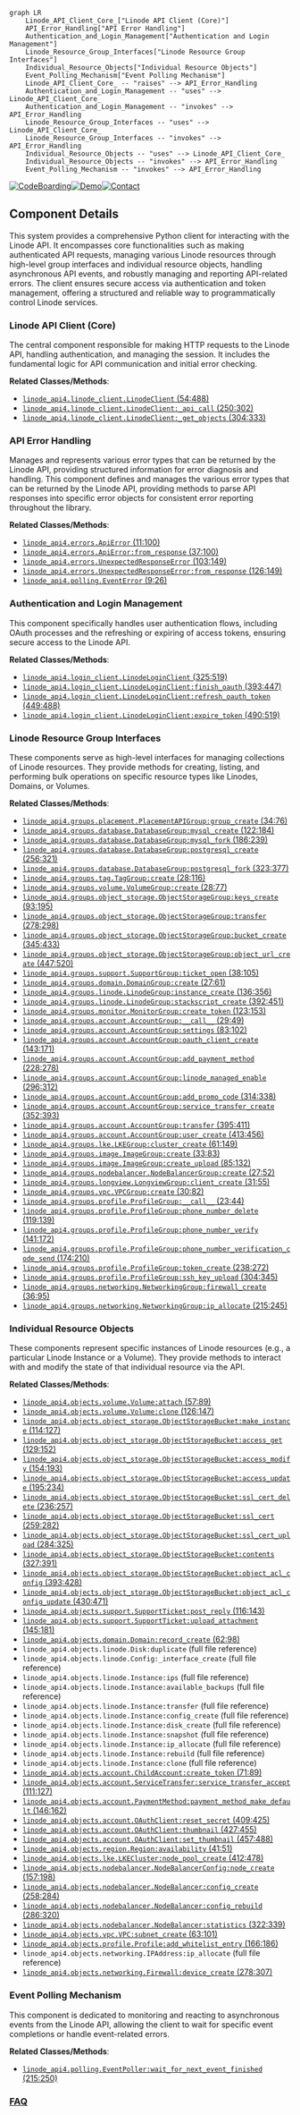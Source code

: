 ```mermaid
graph LR
    Linode_API_Client_Core_["Linode API Client (Core)"]
    API_Error_Handling["API Error Handling"]
    Authentication_and_Login_Management["Authentication and Login Management"]
    Linode_Resource_Group_Interfaces["Linode Resource Group Interfaces"]
    Individual_Resource_Objects["Individual Resource Objects"]
    Event_Polling_Mechanism["Event Polling Mechanism"]
    Linode_API_Client_Core_ -- "raises" --> API_Error_Handling
    Authentication_and_Login_Management -- "uses" --> Linode_API_Client_Core_
    Authentication_and_Login_Management -- "invokes" --> API_Error_Handling
    Linode_Resource_Group_Interfaces -- "uses" --> Linode_API_Client_Core_
    Linode_Resource_Group_Interfaces -- "invokes" --> API_Error_Handling
    Individual_Resource_Objects -- "uses" --> Linode_API_Client_Core_
    Individual_Resource_Objects -- "invokes" --> API_Error_Handling
    Event_Polling_Mechanism -- "invokes" --> API_Error_Handling
```
[![CodeBoarding](https://img.shields.io/badge/Generated%20by-CodeBoarding-9cf?style=flat-square)](https://github.com/CodeBoarding/GeneratedOnBoardings)[![Demo](https://img.shields.io/badge/Try%20our-Demo-blue?style=flat-square)](https://www.codeboarding.org/demo)[![Contact](https://img.shields.io/badge/Contact%20us%20-%20contact@codeboarding.org-lightgrey?style=flat-square)](mailto:contact@codeboarding.org)

## Component Details

This system provides a comprehensive Python client for interacting with the Linode API. It encompasses core functionalities such as making authenticated API requests, managing various Linode resources through high-level group interfaces and individual resource objects, handling asynchronous API events, and robustly managing and reporting API-related errors. The client ensures secure access via authentication and token management, offering a structured and reliable way to programmatically control Linode services.

### Linode API Client (Core)
The central component responsible for making HTTP requests to the Linode API, handling authentication, and managing the session. It includes the fundamental logic for API communication and initial error checking.


**Related Classes/Methods**:

- <a href="https://github.com/linode/python-linode-api/blob/master/linode_api4/linode_client.py#L54-L488" target="_blank" rel="noopener noreferrer">`linode_api4.linode_client.LinodeClient` (54:488)</a>
- <a href="https://github.com/linode/python-linode-api/blob/master/linode_api4/linode_client.py#L250-L302" target="_blank" rel="noopener noreferrer">`linode_api4.linode_client.LinodeClient:_api_call` (250:302)</a>
- <a href="https://github.com/linode/python-linode-api/blob/master/linode_api4/linode_client.py#L304-L333" target="_blank" rel="noopener noreferrer">`linode_api4.linode_client.LinodeClient:_get_objects` (304:333)</a>


### API Error Handling
Manages and represents various error types that can be returned by the Linode API, providing structured information for error diagnosis and handling. This component defines and manages the various error types that can be returned by the Linode API, providing methods to parse API responses into specific error objects for consistent error reporting throughout the library.


**Related Classes/Methods**:

- <a href="https://github.com/linode/python-linode-api/blob/master/linode_api4/errors.py#L11-L100" target="_blank" rel="noopener noreferrer">`linode_api4.errors.ApiError` (11:100)</a>
- <a href="https://github.com/linode/python-linode-api/blob/master/linode_api4/errors.py#L37-L100" target="_blank" rel="noopener noreferrer">`linode_api4.errors.ApiError:from_response` (37:100)</a>
- <a href="https://github.com/linode/python-linode-api/blob/master/linode_api4/errors.py#L103-L149" target="_blank" rel="noopener noreferrer">`linode_api4.errors.UnexpectedResponseError` (103:149)</a>
- <a href="https://github.com/linode/python-linode-api/blob/master/linode_api4/errors.py#L126-L149" target="_blank" rel="noopener noreferrer">`linode_api4.errors.UnexpectedResponseError:from_response` (126:149)</a>
- <a href="https://github.com/linode/python-linode-api/blob/master/linode_api4/polling.py#L9-L26" target="_blank" rel="noopener noreferrer">`linode_api4.polling.EventError` (9:26)</a>


### Authentication and Login Management
This component specifically handles user authentication flows, including OAuth processes and the refreshing or expiring of access tokens, ensuring secure access to the Linode API.


**Related Classes/Methods**:

- <a href="https://github.com/linode/python-linode-api/blob/master/linode_api4/login_client.py#L325-L519" target="_blank" rel="noopener noreferrer">`linode_api4.login_client.LinodeLoginClient` (325:519)</a>
- <a href="https://github.com/linode/python-linode-api/blob/master/linode_api4/login_client.py#L393-L447" target="_blank" rel="noopener noreferrer">`linode_api4.login_client.LinodeLoginClient:finish_oauth` (393:447)</a>
- <a href="https://github.com/linode/python-linode-api/blob/master/linode_api4/login_client.py#L449-L488" target="_blank" rel="noopener noreferrer">`linode_api4.login_client.LinodeLoginClient:refresh_oauth_token` (449:488)</a>
- <a href="https://github.com/linode/python-linode-api/blob/master/linode_api4/login_client.py#L490-L519" target="_blank" rel="noopener noreferrer">`linode_api4.login_client.LinodeLoginClient:expire_token` (490:519)</a>


### Linode Resource Group Interfaces
These components serve as high-level interfaces for managing collections of Linode resources. They provide methods for creating, listing, and performing bulk operations on specific resource types like Linodes, Domains, or Volumes.


**Related Classes/Methods**:

- <a href="https://github.com/linode/python-linode-api/blob/master/linode_api4/groups/placement.py#L34-L76" target="_blank" rel="noopener noreferrer">`linode_api4.groups.placement.PlacementAPIGroup:group_create` (34:76)</a>
- <a href="https://github.com/linode/python-linode-api/blob/master/linode_api4/groups/database.py#L122-L184" target="_blank" rel="noopener noreferrer">`linode_api4.groups.database.DatabaseGroup:mysql_create` (122:184)</a>
- <a href="https://github.com/linode/python-linode-api/blob/master/linode_api4/groups/database.py#L186-L239" target="_blank" rel="noopener noreferrer">`linode_api4.groups.database.DatabaseGroup:mysql_fork` (186:239)</a>
- <a href="https://github.com/linode/python-linode-api/blob/master/linode_api4/groups/database.py#L256-L321" target="_blank" rel="noopener noreferrer">`linode_api4.groups.database.DatabaseGroup:postgresql_create` (256:321)</a>
- <a href="https://github.com/linode/python-linode-api/blob/master/linode_api4/groups/database.py#L323-L377" target="_blank" rel="noopener noreferrer">`linode_api4.groups.database.DatabaseGroup:postgresql_fork` (323:377)</a>
- <a href="https://github.com/linode/python-linode-api/blob/master/linode_api4/groups/tag.py#L28-L116" target="_blank" rel="noopener noreferrer">`linode_api4.groups.tag.TagGroup:create` (28:116)</a>
- <a href="https://github.com/linode/python-linode-api/blob/master/linode_api4/groups/volume.py#L28-L77" target="_blank" rel="noopener noreferrer">`linode_api4.groups.volume.VolumeGroup:create` (28:77)</a>
- <a href="https://github.com/linode/python-linode-api/blob/master/linode_api4/groups/object_storage.py#L93-L195" target="_blank" rel="noopener noreferrer">`linode_api4.groups.object_storage.ObjectStorageGroup:keys_create` (93:195)</a>
- <a href="https://github.com/linode/python-linode-api/blob/master/linode_api4/groups/object_storage.py#L278-L298" target="_blank" rel="noopener noreferrer">`linode_api4.groups.object_storage.ObjectStorageGroup:transfer` (278:298)</a>
- <a href="https://github.com/linode/python-linode-api/blob/master/linode_api4/groups/object_storage.py#L345-L433" target="_blank" rel="noopener noreferrer">`linode_api4.groups.object_storage.ObjectStorageGroup:bucket_create` (345:433)</a>
- <a href="https://github.com/linode/python-linode-api/blob/master/linode_api4/groups/object_storage.py#L447-L520" target="_blank" rel="noopener noreferrer">`linode_api4.groups.object_storage.ObjectStorageGroup:object_url_create` (447:520)</a>
- <a href="https://github.com/linode/python-linode-api/blob/master/linode_api4/groups/support.py#L38-L105" target="_blank" rel="noopener noreferrer">`linode_api4.groups.support.SupportGroup:ticket_open` (38:105)</a>
- <a href="https://github.com/linode/python-linode-api/blob/master/linode_api4/groups/domain.py#L27-L61" target="_blank" rel="noopener noreferrer">`linode_api4.groups.domain.DomainGroup:create` (27:61)</a>
- <a href="https://github.com/linode/python-linode-api/blob/master/linode_api4/groups/linode.py#L136-L356" target="_blank" rel="noopener noreferrer">`linode_api4.groups.linode.LinodeGroup:instance_create` (136:356)</a>
- <a href="https://github.com/linode/python-linode-api/blob/master/linode_api4/groups/linode.py#L392-L451" target="_blank" rel="noopener noreferrer">`linode_api4.groups.linode.LinodeGroup:stackscript_create` (392:451)</a>
- <a href="https://github.com/linode/python-linode-api/blob/master/linode_api4/groups/monitor.py#L123-L153" target="_blank" rel="noopener noreferrer">`linode_api4.groups.monitor.MonitorGroup:create_token` (123:153)</a>
- <a href="https://github.com/linode/python-linode-api/blob/master/linode_api4/groups/account.py#L29-L49" target="_blank" rel="noopener noreferrer">`linode_api4.groups.account.AccountGroup:__call__` (29:49)</a>
- <a href="https://github.com/linode/python-linode-api/blob/master/linode_api4/groups/account.py#L83-L102" target="_blank" rel="noopener noreferrer">`linode_api4.groups.account.AccountGroup:settings` (83:102)</a>
- <a href="https://github.com/linode/python-linode-api/blob/master/linode_api4/groups/account.py#L143-L171" target="_blank" rel="noopener noreferrer">`linode_api4.groups.account.AccountGroup:oauth_client_create` (143:171)</a>
- <a href="https://github.com/linode/python-linode-api/blob/master/linode_api4/groups/account.py#L228-L278" target="_blank" rel="noopener noreferrer">`linode_api4.groups.account.AccountGroup:add_payment_method` (228:278)</a>
- <a href="https://github.com/linode/python-linode-api/blob/master/linode_api4/groups/account.py#L296-L312" target="_blank" rel="noopener noreferrer">`linode_api4.groups.account.AccountGroup:linode_managed_enable` (296:312)</a>
- <a href="https://github.com/linode/python-linode-api/blob/master/linode_api4/groups/account.py#L314-L338" target="_blank" rel="noopener noreferrer">`linode_api4.groups.account.AccountGroup:add_promo_code` (314:338)</a>
- <a href="https://github.com/linode/python-linode-api/blob/master/linode_api4/groups/account.py#L352-L393" target="_blank" rel="noopener noreferrer">`linode_api4.groups.account.AccountGroup:service_transfer_create` (352:393)</a>
- <a href="https://github.com/linode/python-linode-api/blob/master/linode_api4/groups/account.py#L395-L411" target="_blank" rel="noopener noreferrer">`linode_api4.groups.account.AccountGroup:transfer` (395:411)</a>
- <a href="https://github.com/linode/python-linode-api/blob/master/linode_api4/groups/account.py#L413-L456" target="_blank" rel="noopener noreferrer">`linode_api4.groups.account.AccountGroup:user_create` (413:456)</a>
- <a href="https://github.com/linode/python-linode-api/blob/master/linode_api4/groups/lke.py#L61-L149" target="_blank" rel="noopener noreferrer">`linode_api4.groups.lke.LKEGroup:cluster_create` (61:149)</a>
- <a href="https://github.com/linode/python-linode-api/blob/master/linode_api4/groups/image.py#L33-L83" target="_blank" rel="noopener noreferrer">`linode_api4.groups.image.ImageGroup:create` (33:83)</a>
- <a href="https://github.com/linode/python-linode-api/blob/master/linode_api4/groups/image.py#L85-L132" target="_blank" rel="noopener noreferrer">`linode_api4.groups.image.ImageGroup:create_upload` (85:132)</a>
- <a href="https://github.com/linode/python-linode-api/blob/master/linode_api4/groups/nodebalancer.py#L27-L52" target="_blank" rel="noopener noreferrer">`linode_api4.groups.nodebalancer.NodeBalancerGroup:create` (27:52)</a>
- <a href="https://github.com/linode/python-linode-api/blob/master/linode_api4/groups/longview.py#L31-L55" target="_blank" rel="noopener noreferrer">`linode_api4.groups.longview.LongviewGroup:client_create` (31:55)</a>
- <a href="https://github.com/linode/python-linode-api/blob/master/linode_api4/groups/vpc.py#L30-L82" target="_blank" rel="noopener noreferrer">`linode_api4.groups.vpc.VPCGroup:create` (30:82)</a>
- <a href="https://github.com/linode/python-linode-api/blob/master/linode_api4/groups/profile.py#L23-L44" target="_blank" rel="noopener noreferrer">`linode_api4.groups.profile.ProfileGroup:__call__` (23:44)</a>
- <a href="https://github.com/linode/python-linode-api/blob/master/linode_api4/groups/profile.py#L119-L139" target="_blank" rel="noopener noreferrer">`linode_api4.groups.profile.ProfileGroup:phone_number_delete` (119:139)</a>
- <a href="https://github.com/linode/python-linode-api/blob/master/linode_api4/groups/profile.py#L141-L172" target="_blank" rel="noopener noreferrer">`linode_api4.groups.profile.ProfileGroup:phone_number_verify` (141:172)</a>
- <a href="https://github.com/linode/python-linode-api/blob/master/linode_api4/groups/profile.py#L174-L210" target="_blank" rel="noopener noreferrer">`linode_api4.groups.profile.ProfileGroup:phone_number_verification_code_send` (174:210)</a>
- <a href="https://github.com/linode/python-linode-api/blob/master/linode_api4/groups/profile.py#L238-L272" target="_blank" rel="noopener noreferrer">`linode_api4.groups.profile.ProfileGroup:token_create` (238:272)</a>
- <a href="https://github.com/linode/python-linode-api/blob/master/linode_api4/groups/profile.py#L304-L345" target="_blank" rel="noopener noreferrer">`linode_api4.groups.profile.ProfileGroup:ssh_key_upload` (304:345)</a>
- <a href="https://github.com/linode/python-linode-api/blob/master/linode_api4/groups/networking.py#L36-L95" target="_blank" rel="noopener noreferrer">`linode_api4.groups.networking.NetworkingGroup:firewall_create` (36:95)</a>
- <a href="https://github.com/linode/python-linode-api/blob/master/linode_api4/groups/networking.py#L215-L245" target="_blank" rel="noopener noreferrer">`linode_api4.groups.networking.NetworkingGroup:ip_allocate` (215:245)</a>


### Individual Resource Objects
These components represent specific instances of Linode resources (e.g., a particular Linode Instance or a Volume). They provide methods to interact with and modify the state of that individual resource via the API.


**Related Classes/Methods**:

- <a href="https://github.com/linode/python-linode-api/blob/master/linode_api4/objects/volume.py#L57-L89" target="_blank" rel="noopener noreferrer">`linode_api4.objects.volume.Volume:attach` (57:89)</a>
- <a href="https://github.com/linode/python-linode-api/blob/master/linode_api4/objects/volume.py#L126-L147" target="_blank" rel="noopener noreferrer">`linode_api4.objects.volume.Volume:clone` (126:147)</a>
- <a href="https://github.com/linode/python-linode-api/blob/master/linode_api4/objects/object_storage.py#L114-L127" target="_blank" rel="noopener noreferrer">`linode_api4.objects.object_storage.ObjectStorageBucket:make_instance` (114:127)</a>
- <a href="https://github.com/linode/python-linode-api/blob/master/linode_api4/objects/object_storage.py#L129-L152" target="_blank" rel="noopener noreferrer">`linode_api4.objects.object_storage.ObjectStorageBucket:access_get` (129:152)</a>
- <a href="https://github.com/linode/python-linode-api/blob/master/linode_api4/objects/object_storage.py#L154-L193" target="_blank" rel="noopener noreferrer">`linode_api4.objects.object_storage.ObjectStorageBucket:access_modify` (154:193)</a>
- <a href="https://github.com/linode/python-linode-api/blob/master/linode_api4/objects/object_storage.py#L195-L234" target="_blank" rel="noopener noreferrer">`linode_api4.objects.object_storage.ObjectStorageBucket:access_update` (195:234)</a>
- <a href="https://github.com/linode/python-linode-api/blob/master/linode_api4/objects/object_storage.py#L236-L257" target="_blank" rel="noopener noreferrer">`linode_api4.objects.object_storage.ObjectStorageBucket:ssl_cert_delete` (236:257)</a>
- <a href="https://github.com/linode/python-linode-api/blob/master/linode_api4/objects/object_storage.py#L259-L282" target="_blank" rel="noopener noreferrer">`linode_api4.objects.object_storage.ObjectStorageBucket:ssl_cert` (259:282)</a>
- <a href="https://github.com/linode/python-linode-api/blob/master/linode_api4/objects/object_storage.py#L284-L325" target="_blank" rel="noopener noreferrer">`linode_api4.objects.object_storage.ObjectStorageBucket:ssl_cert_upload` (284:325)</a>
- <a href="https://github.com/linode/python-linode-api/blob/master/linode_api4/objects/object_storage.py#L327-L391" target="_blank" rel="noopener noreferrer">`linode_api4.objects.object_storage.ObjectStorageBucket:contents` (327:391)</a>
- <a href="https://github.com/linode/python-linode-api/blob/master/linode_api4/objects/object_storage.py#L393-L428" target="_blank" rel="noopener noreferrer">`linode_api4.objects.object_storage.ObjectStorageBucket:object_acl_config` (393:428)</a>
- <a href="https://github.com/linode/python-linode-api/blob/master/linode_api4/objects/object_storage.py#L430-L471" target="_blank" rel="noopener noreferrer">`linode_api4.objects.object_storage.ObjectStorageBucket:object_acl_config_update` (430:471)</a>
- <a href="https://github.com/linode/python-linode-api/blob/master/linode_api4/objects/support.py#L116-L143" target="_blank" rel="noopener noreferrer">`linode_api4.objects.support.SupportTicket:post_reply` (116:143)</a>
- <a href="https://github.com/linode/python-linode-api/blob/master/linode_api4/objects/support.py#L145-L181" target="_blank" rel="noopener noreferrer">`linode_api4.objects.support.SupportTicket:upload_attachment` (145:181)</a>
- <a href="https://github.com/linode/python-linode-api/blob/master/linode_api4/objects/domain.py#L62-L98" target="_blank" rel="noopener noreferrer">`linode_api4.objects.domain.Domain:record_create` (62:98)</a>
- `linode_api4.objects.linode.Disk:duplicate` (full file reference)
- `linode_api4.objects.linode.Config:_interface_create` (full file reference)
- `linode_api4.objects.linode.Instance:ips` (full file reference)
- `linode_api4.objects.linode.Instance:available_backups` (full file reference)
- `linode_api4.objects.linode.Instance:transfer` (full file reference)
- `linode_api4.objects.linode.Instance:config_create` (full file reference)
- `linode_api4.objects.linode.Instance:disk_create` (full file reference)
- `linode_api4.objects.linode.Instance:snapshot` (full file reference)
- `linode_api4.objects.linode.Instance:ip_allocate` (full file reference)
- `linode_api4.objects.linode.Instance:rebuild` (full file reference)
- `linode_api4.objects.linode.Instance:clone` (full file reference)
- <a href="https://github.com/linode/python-linode-api/blob/master/linode_api4/objects/account.py#L71-L89" target="_blank" rel="noopener noreferrer">`linode_api4.objects.account.ChildAccount:create_token` (71:89)</a>
- <a href="https://github.com/linode/python-linode-api/blob/master/linode_api4/objects/account.py#L111-L127" target="_blank" rel="noopener noreferrer">`linode_api4.objects.account.ServiceTransfer:service_transfer_accept` (111:127)</a>
- <a href="https://github.com/linode/python-linode-api/blob/master/linode_api4/objects/account.py#L146-L162" target="_blank" rel="noopener noreferrer">`linode_api4.objects.account.PaymentMethod:payment_method_make_default` (146:162)</a>
- <a href="https://github.com/linode/python-linode-api/blob/master/linode_api4/objects/account.py#L409-L425" target="_blank" rel="noopener noreferrer">`linode_api4.objects.account.OAuthClient:reset_secret` (409:425)</a>
- <a href="https://github.com/linode/python-linode-api/blob/master/linode_api4/objects/account.py#L427-L455" target="_blank" rel="noopener noreferrer">`linode_api4.objects.account.OAuthClient:thumbnail` (427:455)</a>
- <a href="https://github.com/linode/python-linode-api/blob/master/linode_api4/objects/account.py#L457-L488" target="_blank" rel="noopener noreferrer">`linode_api4.objects.account.OAuthClient:set_thumbnail` (457:488)</a>
- <a href="https://github.com/linode/python-linode-api/blob/master/linode_api4/objects/region.py#L41-L51" target="_blank" rel="noopener noreferrer">`linode_api4.objects.region.Region:availability` (41:51)</a>
- <a href="https://github.com/linode/python-linode-api/blob/master/linode_api4/objects/lke.py#L412-L478" target="_blank" rel="noopener noreferrer">`linode_api4.objects.lke.LKECluster:node_pool_create` (412:478)</a>
- <a href="https://github.com/linode/python-linode-api/blob/master/linode_api4/objects/nodebalancer.py#L157-L198" target="_blank" rel="noopener noreferrer">`linode_api4.objects.nodebalancer.NodeBalancerConfig:node_create` (157:198)</a>
- <a href="https://github.com/linode/python-linode-api/blob/master/linode_api4/objects/nodebalancer.py#L258-L284" target="_blank" rel="noopener noreferrer">`linode_api4.objects.nodebalancer.NodeBalancer:config_create` (258:284)</a>
- <a href="https://github.com/linode/python-linode-api/blob/master/linode_api4/objects/nodebalancer.py#L286-L320" target="_blank" rel="noopener noreferrer">`linode_api4.objects.nodebalancer.NodeBalancer:config_rebuild` (286:320)</a>
- <a href="https://github.com/linode/python-linode-api/blob/master/linode_api4/objects/nodebalancer.py#L322-L339" target="_blank" rel="noopener noreferrer">`linode_api4.objects.nodebalancer.NodeBalancer:statistics` (322:339)</a>
- <a href="https://github.com/linode/python-linode-api/blob/master/linode_api4/objects/vpc.py#L63-L101" target="_blank" rel="noopener noreferrer">`linode_api4.objects.vpc.VPC:subnet_create` (63:101)</a>
- <a href="https://github.com/linode/python-linode-api/blob/master/linode_api4/objects/profile.py#L166-L186" target="_blank" rel="noopener noreferrer">`linode_api4.objects.profile.Profile:add_whitelist_entry` (166:186)</a>
- `linode_api4.objects.networking.IPAddress:ip_allocate` (full file reference)
- <a href="https://github.com/linode/python-linode-api/blob/master/linode_api4/objects/networking.py#L278-L307" target="_blank" rel="noopener noreferrer">`linode_api4.objects.networking.Firewall:device_create` (278:307)</a>


### Event Polling Mechanism
This component is dedicated to monitoring and reacting to asynchronous events from the Linode API, allowing the client to wait for specific event completions or handle event-related errors.


**Related Classes/Methods**:

- <a href="https://github.com/linode/python-linode-api/blob/master/linode_api4/polling.py#L215-L250" target="_blank" rel="noopener noreferrer">`linode_api4.polling.EventPoller:wait_for_next_event_finished` (215:250)</a>




### [FAQ](https://github.com/CodeBoarding/GeneratedOnBoardings/tree/main?tab=readme-ov-file#faq)